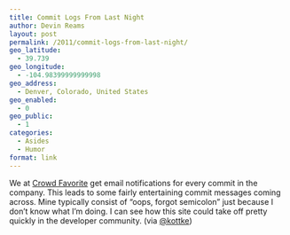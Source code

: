 ```yaml
---
title: Commit Logs From Last Night
author: Devin Reams
layout: post
permalink: /2011/commit-logs-from-last-night/
geo_latitude:
  - 39.739
geo_longitude:
  - -104.98399999999998
geo_address:
  - Denver, Colorado, United States
geo_enabled:
  - 0
geo_public:
  - 1
categories:
  - Asides
  - Humor
format: link
---
```

We at [Crowd Favorite][1] get email notifications for every commit in the company. This leads to some fairly entertaining commit messages coming across. Mine typically consist of &#8220;oops, forgot semicolon&#8221; just because I don&#8217;t know what I&#8217;m doing. I can see how this site could take off pretty quickly in the developer community. (via [@kottke][2])

 [1]: http://crowdfavorite.com
 [2]: http://kottke.org/11/10/commit-logs-from-last-night